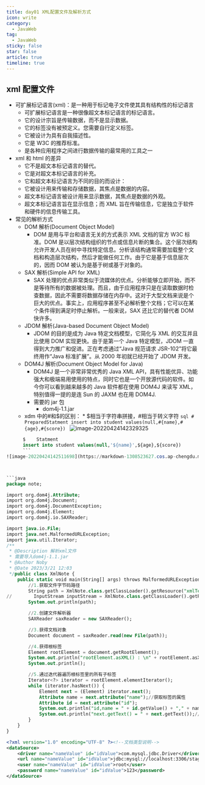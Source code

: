 ```yaml
---
title: day01 XML配置文件及解析方式
icon: write
category:
  - JavaWeb
tag:
  - JavaWeb
sticky: false
star: false
article: true
timeline: true
---
```


## xml 配置文件

- 可扩展标记语言(xml)：是一种用于标记电子文件使其具有结构性的标记语言
  - 可扩展标记语言是一种很像超文本标记语言的标记语言。
  - 它的设计宗旨是传输数据，而不是显示数据。
  - 它的标签没有被预定义。您需要自行定义标签。
  - 它被设计为具有自我描述性。
  - 它是 W3C 的推荐标准。
  - 是各种应用程序之间进行数据传输的最常用的工具之一
- xml 和 html 的差异
  - 它不是超文本标记语言的替代。
  - 它是对超文本标记语言的补充。
  - 它和超文本标记语言为不同的目的而设计：
  - 它被设计用来传输和存储数据，其焦点是数据的内容。
  - 超文本标记语言被设计用来显示数据，其焦点是数据的外观。
  - 超文本标记语言旨在显示信息；而 XML 旨在传输信息，它是独立于软件和硬件的信息传输工具。
- 常见的解析方式
  - DOM 解析(Document Object Model)
    - DOM 是用与平台和语言无关的方式表示 XML 文档的官方 W3C 标准。DOM 是以层次结构组织的节点或信息片断的集合。这个层次结构允许开发人员在树中寻找特定信息。分析该结构通常需要加载整个文档和构造层次结构，然后才能做任何工作。由于它是基于信息层次的，因而 DOM 被认为是基于树或基于对象的。
  - SAX 解析(Simple API for XML)
    - SAX 处理的优点非常类似于流媒体的优点。分析能够立即开始，而不是等待所有的数据被处理。而且，由于应用程序只是在读取数据时检查数据，因此不需要将数据存储在内存中。这对于大型文档来说是个巨大的优点。事实上，应用程序甚至不必解析整个文档；它可以在某个条件得到满足时停止解析。一般来说，SAX 还比它的替代者 DOM 快许多。
  - JDOM 解析(Java-based Document Object Model)
    - JDOM 的目的是成为 Java 特定文档模型，它简化与 XML 的交互并且比使用 DOM 实现更快。由于是第一个 Java 特定模型，JDOM 一直得到大力推广和促进。正在考虑通过“Java 规范请求 JSR-102”将它最终用作“Java 标准扩展”。从 2000 年初就已经开始了 JDOM 开发。
  - DOM4J 解析(Document Object Model for Java)
    - DOM4J 是一个非常非常优秀的 Java XML API，具有性能优异、功能强大和极端易用使用的特点，同时它也是一个开放源代码的软件。如今你可以看到越来越多的 Java 软件都在使用 DOM4J 来读写 XML，特别值得一提的是连 Sun 的 JAXM 也在用 DOM4J.
    - 需要的 jar 包
      - dom4j-1.1.jar
  - xdm 中的#和$的区别： \* $相当于字符串拼接，#相当于转义字符
        ```sql
          #    PreparedStatment
          insert into student values(null,#{name},#{age},#{score})
          ```
    ![image-20220424142329325](https://markdown-1308523627.cos.ap-chengdu.myqcloud.com/typora/20220424142329.png)

````sql
      $    Statment
      insert into student values(null,'${name}',${age},${score})
      ```
![image-20220424142511698](https://markdown-1308523627.cos.ap-chengdu.myqcloud.com/typora/20220424142511.png)



```java
package note;

import org.dom4j.Attribute;
import org.dom4j.Document;
import org.dom4j.DocumentException;
import org.dom4j.Element;
import org.dom4j.io.SAXReader;

import java.io.File;
import java.net.MalformedURLException;
import java.util.Iterator;
/**
 * @Description 解析xml文件
 * 需要导入dom4j-1.1.jar
 * @Author Noby
 * @Date 2023/3/21 12:03
 */public class XmlNote {
    public static void main(String[] args) throws MalformedURLException, DocumentException {
        //1.获取文件字节码路径
        String path = XmlNote.class.getClassLoader().getResource("xmlText.xml").getPath();
//        InputStream inputStream = XmlNote.class.getClassLoader().getResourceAsStream("xmlText.xml");//该方法可直接获得输入流
        System.out.println(path);

        //2.创建文件解析器
        SAXReader saxReader = new SAXReader();

        //3.获得文档对象
        Document document = saxReader.read(new File(path));

        //4.获得根标签
        Element rootElement = document.getRootElement();
        System.out.println("rootElement.asXML() : \n" + rootElement.asXML());
        System.out.println();

        //5.通过迭代器遍历根标签里的所有子标签
        Iterator<?> iterator = rootElement.elementIterator();
        while (iterator.hasNext()) {
            Element next = (Element) iterator.next();
            Attribute name = next.attribute("name");//获取标签的属性
            Attribute id = next.attribute("id");
            System.out.println("id,name = " + id.getValue() + "," + name.getValue());//获取属性值
            System.out.println("next.getText() = " + next.getText());//获取标签的内容
        }
    }
}
````

```xml
<?xml version="1.0" encoding="UTF-8" ?><!--文档类型说明-->
<dataSource>
    <driver name="nameValue" id="idValue">com.mysql.jdbc.Driver</driver>
    <url name="nameValue" id="idValue">jdbc:mysql://localhost:3306/stage1</url>
    <user name="nameValue" id="idValue">root</user>
    <password name="nameValue" id="idValue">123</password>
</dataSource>
```
